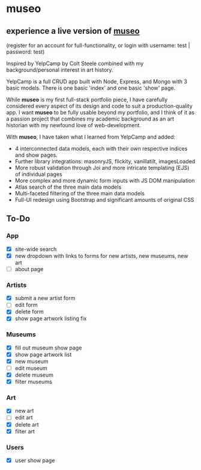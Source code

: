 # **museo**

## experience a live version of [**museo**](#)

(register for an account for full-functionality, or login with username: test | password: test)

Inspired by YelpCamp by Colt Steele combined with my background/personal interest in art history.

YelpCamp is a full CRUD app built with Node, Express, and Mongo with 3 basic models. There is one basic 'index' and one basic 'show' page.

While **museo** is my first full-stack portfolio piece, I have carefully considered every aspect of its design and code to suit a production-quality app. I want **museo** to be fully usable beyond my portfolio, and I think of it as a passion project that combines my academic background as an art historian with my newfound love of web-development.

With **museo**, I have taken what I learned from YelpCamp and added:

- 4 interconnected data models, each with their own respective indices and show pages.
- Further library integrations: masonryJS, flickity, vanillatilt, imagesLoaded
- More robust validation through Joi and more intricate templating (EJS) of individual pages
- More complex and more dynamic form inputs with JS DOM manipulation
- Atlas search of the three main data models
- Multi-faceted filtering of the three main data models
- Full-UI redesign using Bootstrap and significant amounts of original CSS

## To-Do

### App

- [x] site-wide search
- [x] new dropdown with links to forms for new artists, new museums, new art
- [ ] about page

### Artists

- [x] submit a new artist form
- [ ] edit form
- [x] delete form
- [x] show page artwork listing fix

### Museums

- [x] fill out museum show page
- [x] show page artwork list
- [x] new museum
- [ ] edit museum
- [x] delete museum
- [x] filter museums

### Art

- [x] new art
- [ ] edit art
- [x] delete art
- [x] filter art

### Users

- [x] user show page
